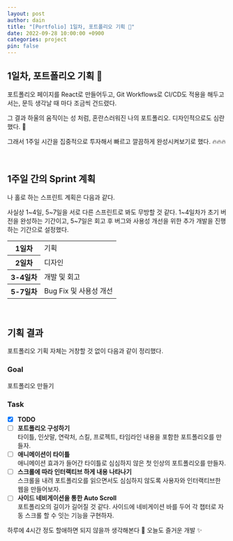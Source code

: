 ```yaml
---
layout: post
author: dain
title: "[Portfolio] 1일차, 포트폴리오 기획 🎨"
date: 2022-09-28 10:00:00 +0900
categories: project
pin: false
---
```


## 1일차, 포트폴리오 기획 🙂

포트폴리오 페이지를 React로 만들어두고, Git Workflows로 CI/CD도 적용을 해두고서는,
문득 생각날 때 마다 조금씩 건드렸다.

그 결과 하울의 움직이는 성 처럼, 혼란스러워진 나의 포트폴리오.
디자인적으로도 심란했다. 🥲

그래서 1주일 시간을 집중적으로 투자해서 빠르고 깔끔하게 완성시켜보기로 했다. 🔥🔥🔥

<br/>

## 1주일 간의 Sprint 계획

나 홀로 하는 스프린트 계획은 다음과 같다.

사실상 1~4일, 5~7일을 서로 다른 스프린트로 봐도 무방할 것 같다.
1~4일차가 초기 버전을 완성하는 기간이고, 5~7일은 회고 후 버그와 사용성 개선을 위한 추가 개발을 진행하는 기간으로 설정했다.

<table>
  <tr>
    <th>1일차</th>
    <td>기획</td>
  </tr>
  <tr>
    <th>2일차</th>
    <td>디자인</td>
  </tr>
  <tr>
    <th>3-4일차</th>
    <td>개발 및 회고</td>
  </tr>
  <tr>
    <th>5-7일차</th>
    <td>Bug Fix 및 사용성 개선</td>
  </tr>
</table>

<br/>

## 기획 결과

포트폴리오 기획 자체는 거창할 것 없이 다음과 같이 정리했다.

### Goal

포트폴리오 만들기

### Task

<!-- prettier-ignore -->
- [x] **TODO**  
- [ ] **포트폴리오 구성하기**  
      타이틀, 인삿말, 연락처, 스킬, 프로젝트, 타임라인 내용을 포함한 포트폴리오를 만들자.
- [ ] **애니메이션이 타이틀**  
      애니메이션 효과가 들어간 타이틀로 심심하지 않은 첫 인상의 포트폴리오를 만들자.
- [ ] **스크롤에 따라 인터랙티브 하게 내용 나타나기**  
      스크롤을 내려 포트폴리오를 읽으면서도 심심하지 않도록 사용자와 인터랙티브한 웹을 만들어보자.
- [ ] **사이드 네비게이션을 통한 Auto Scroll**  
      포트폴리오의 길이가 길어질 것 같다. 사이드에 네비게이션 바를 두어 각 챕터로 자동 스크롤 할 수 잇는 기능을 구현하자.

하루에 4시간 정도 할애하면 되지 않을까 생각해본다 🙂
오늘도 즐거운 개발 ✨
